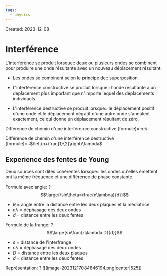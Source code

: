 ```yaml
---
tags:
  - physics
---
```

Created: 2023-12-08

# Interférence
L'interférence se produit lorsque:: deux ou plusieurs ondes se combinent pour produire une onde résultante avec un nouveau déplacement résultant.
<!--SR:!2023-12-19,5,230-->
- Les ondes se combinent selon le principe de:: superposition
<!--SR:!2023-12-25,10,270-->
- L'interférence constructive se produit lorsque:: l'onde résultante a un déplacement plus important que n'importe lequel des déplacements individuels.
<!--SR:!2023-12-22,8,250-->
- L'interférence destructive se produit lorsque:: le déplacement positif d'une onde et le déplacement négatif d'une autre onde s'annulent exactement, ce qui donne un déplacement résultant de zéro.
<!--SR:!2023-12-23,9,250-->

Différence de chemin d'une interférence constructive (formule)=::$n\lambda$
<!--SR:!2023-12-21,8,250-->
Différence de chemin d'une interférence destructive (formule)=::$\left(n+\frac{1}{2}\right)\lambda$
<!--SR:!2023-12-22,9,250-->

## Experience des fentes de Young
Deux sources sont dites cohérentes lorsque:: les ondes qu'elles émettent ont la même fréquence et une différence de phase constante.
<!--SR:!2023-12-19,1,190-->

Formule avec angle:
?
$$\large{\sin\theta=\frac{n\lambda}{d}}$$
- $\theta$ = angle entre la distance entre les deux plaques et la médiatrice
- $n\lambda$ = déphasage des deux ondes
- $d$ = distance entre les deux fentes
<!--SR:!2023-12-19,1,227-->

Formule de la frange:
?
$$\large{s=\frac{n\lambda D}{d}}$$
- $s$ = distance de l'interfrange
- $n\lambda$ = déphasage des deux ondes
- $D$ = distance entre les deux plaques
- $d$ = distance entre les deux fentes
<!--SR:!2023-12-20,2,247-->

Représentation:
?
![[image-20231217084846194.png|center|525]]
<!--SR:!2023-12-19,1,227-->

